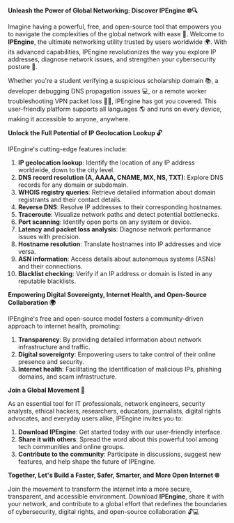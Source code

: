 **Unleash the Power of Global Networking: Discover IPEngine 🌐🔍**

Imagine having a powerful, free, and open-source tool that empowers you to navigate the complexities of the global network with ease 🚀. Welcome to **IPEngine**, the ultimate networking utility trusted by users worldwide 🌍. With its advanced capabilities, IPEngine revolutionizes the way you explore IP addresses, diagnose network issues, and strengthen your cybersecurity posture 🔐.

Whether you're a student verifying a suspicious scholarship domain 📚, a developer debugging DNS propagation issues 💻, or a remote worker troubleshooting VPN packet loss 🏃‍♂️, IPEngine has got you covered. This user-friendly platform supports all languages 🌎 and runs on every device, making it accessible to anyone, anywhere.

**Unlock the Full Potential of IP Geolocation Lookup 🔓**

IPEngine's cutting-edge features include:

1.  **IP geolocation lookup**: Identify the location of any IP address worldwide, down to the city level.
2.  **DNS record resolution (A, AAAA, CNAME, MX, NS, TXT)**: Explore DNS records for any domain or subdomain.
3.  **WHOIS registry queries**: Retrieve detailed information about domain registrants and their contact details.
4.  **Reverse DNS**: Resolve IP addresses to their corresponding hostnames.
5.  **Traceroute**: Visualize network paths and detect potential bottlenecks.
6.  **Port scanning**: Identify open ports on any system or device.
7.  **Latency and packet loss analysis**: Diagnose network performance issues with precision.
8.  **Hostname resolution**: Translate hostnames into IP addresses and vice versa.
9.  **ASN information**: Access details about autonomous systems (ASNs) and their connections.
10. **Blacklist checking**: Verify if an IP address or domain is listed in any reputable blacklists.

**Empowering Digital Sovereignty, Internet Health, and Open-Source Collaboration 🌍**

IPEngine's free and open-source model fosters a community-driven approach to internet health, promoting:

1.  **Transparency**: By providing detailed information about network infrastructure and traffic.
2.  **Digital sovereignty**: Empowering users to take control of their online presence and security.
3.  **Internet health**: Facilitating the identification of malicious IPs, phishing domains, and scam infrastructure.

**Join a Global Movement 🌟**

As an essential tool for IT professionals, network engineers, security analysts, ethical hackers, researchers, educators, journalists, digital rights advocates, and everyday users alike, IPEngine invites you to:

1.  **Download IPEngine**: Get started today with our user-friendly interface.
2.  **Share it with others**: Spread the word about this powerful tool among tech communities and online groups.
3.  **Contribute to the community**: Participate in discussions, suggest new features, and help shape the future of IPEngine.

**Together, Let's Build a Faster, Safer, Smarter, and More Open Internet 🌐**

Join the movement to transform the internet into a more secure, transparent, and accessible environment. Download **IPEngine**, share it with your network, and contribute to a global effort that redefines the boundaries of cybersecurity, digital rights, and open-source collaboration 🔓💻
